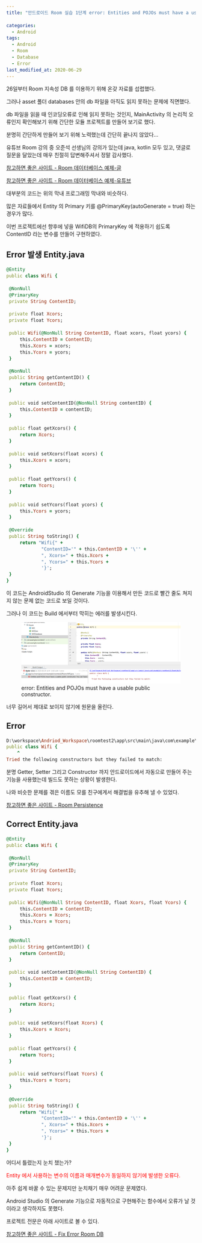 ```yaml
---
title: "안드로이드 Room 실습 1단계 error: Entities and POJOs must have a usable public constructor. "

categories:
  - Android
tags: 
  - Android
  - Room
  - Database
  - Error
last_modified_at: 2020-06-29
---
```


26일부터 Room 지속성 DB 를 이용하기 위해 온갖 자료를 섭렵했다.

그러나 asset 폴더 databases 안의 db 파일을 아직도 읽지 못하는 문제에 직면했다.

db 파일을 읽을 때 인코딩오류로 인해 읽지 못하는 것인지, MainActivity 의 논리적 오류인지 확인해보기 위해 간단한 모듈 프로젝트를 만들어 보기로 했다.

분명히 간단하게 만들어 보기 위해 노력했는데 간단히 끝나지 않았다...

유튜브 Room 강의 중 오준석 선생님의 강의가 있는데 java, kotlin 모두 있고, 댓글로 질문을 달았는데 매우 친절히 답변해주셔서 정말 감사했다.

[참고하면 좋은 사이트 - Room 데이터베이스 예제-글](https://youngest-programming.tistory.com/113)

[참고하면 좋은 사이트 - Room 데이터베이스 예제-유튜브](https://www.youtube.com/watch?v=pG6OkJ3rSjg)

대부분의 코드는 위의 막내 프로그래밍 막내와 비슷하다.

많은 자료들에서 Entity 의 Primary 키를 @PrimaryKey(autoGenerate = true) 하는 경우가 많다.

이번 프로젝트에선 향후에 넣을 WifiDB의 PrimaryKey 에 적용하기 쉽도록 ContentID 라는 변수를 만들어 구현하였다.

## Error 발생 Entity.java

   ```ruby
@Entity
public class Wifi {

    @NonNull
    @PrimaryKey
    private String ContentID;

    private float Xcors;
    private float Ycors;

    public Wifi(@NonNull String ContentID, float xcors, float ycors) {
        this.ContentID = ContentID;
        this.Xcors = xcors;
        this.Ycors = ycors;
    }

    @NonNull
    public String getContentID() {
        return ContentID;
    }

    public void setContentID(@NonNull String contentID) {
        this.ContentID = contentID;
    }

    public float getXcors() {
        return Xcors;
    }

    public void setXcors(float xcors) {
        this.Xcors = xcors;
    }

    public float getYcors() {
        return Ycors;
    }

    public void setYcors(float ycors) {
        this.Ycors = ycors;
    }

    @Override
    public String toString() {
        return "Wifi{" +
                "ContentID='" + this.ContentID + '\'' +
                ", Xcors=" + this.Xcors +
                ", Ycors=" + this.Ycors +
                '}';
    }
}
   ```

이 코드는 AndroidStudio 의 Generate 기능을 이용해서 만든 코드로 빨간 줄도 쳐지지 않는 문제 없는 코드로 보일 것이다.

그러나 이 코드는 Build 에서부터 막히는 에러를 발생시킨다.

<figure class="align-center">
  <img src="/assets/images/2020-06-29-error.PNG">
  <figcaption>error: Entities and POJOs must have a usable public constructor.</figcaption>
</figure>

너무 길어서 제대로 보이지 않기에 원문을 올린다.

## Error

   ```ruby
D:\workspace\Andriod_Workspace\roomtest2\app\src\main\java\com\example\roomtest2\Wifi.java:8: error: Entities and POJOs must have a usable public constructor. You can have an empty constructor or a constructor whose parameters match the fields (by name and type).
public class Wifi {
       ^
  Tried the following constructors but they failed to match:
   ```

분명 Getter, Setter 그리고 Constructor 까지 안드로이드에서 자동으로 만들어 주는 기능을 사용했는데 빌드도 못하는 상황이 발생한다.

나와 비슷한 문제를 겪은 이름도 모를 친구에게서 해결법을 유추해 낼 수 있었다.

[참고하면 좋은 사이트 - Room Persistence](https://stackoverflow.com/questions/53874559/room-persistence-entities-and-pojos-must-have-a-usable-public-constructor)

## Correct Entity.java

   ```ruby
@Entity
public class Wifi {

    @NonNull
    @PrimaryKey
    private String ContentID;

    private float Xcors;
    private float Ycors;

    public Wifi(@NonNull String ContentID, float Xcors, float Ycors) {
        this.ContentID = ContentID;
        this.Xcors = Xcors;
        this.Ycors = Ycors;
    }

    @NonNull
    public String getContentID() {
        return ContentID;
    }

    public void setContentID(@NonNull String ContentID) {
        this.ContentID = ContentID;
    }

    public float getXcors() {
        return Xcors;
    }

    public void setXcors(float Xcors) {
        this.Xcors = Xcors;
    }

    public float getYcors() {
        return Ycors;
    }

    public void setYcors(float Ycors) {
        this.Ycors = Ycors;
    }

    @Override
    public String toString() {
        return "Wifi{" +
                "ContentID='" + this.ContentID + '\'' +
                ", Xcors=" + this.Xcors +
                ", Ycors=" + this.Ycors +
                '}';
    }
}
   ```

어디서 틀렸는지 눈치 챘는가?

<span style="color:red"> Entity 에서 사용하는 변수의 이름과 매개변수가 동일하지 않기에 발생한 오류다. </span>

아주 쉽게 바꿀 수 있는 문제지만 눈치채기 매우 어려운 문제였다. 

Android Studio 의 Generate 기능으로 자동적으로 구현해주는 함수에서 오류가 날 것이라고 생각하지도 못했다.

프로젝트 전문은 아래 사이트로 볼 수 있다.

[참고하면 좋은 사이트 - Fix Error Room DB](https://github.com/jee00609/Room_DB_Example)